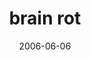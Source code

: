 ---
layout: base.njk
title : 'brain rot' 
view_title : 'brain rot' 
year : '2006' 
date : '2006-06-06' 
img_file : '/drawing/brainrot.png' 
html_file : 'brainrot' 
next_html : 'youweremyreasontolive.html' 
year_order : '157' 
permalink : "title/{{html_file}}.html"
---